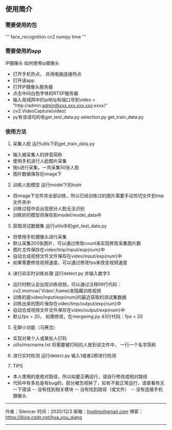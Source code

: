 ## 使用简介
### 需要使用的包
'''
face_recognition
cv2
numpy
time
'''
### 需要使用的app
IP摄像头
如何使用ip摄像头
- 打开手机热点， 并用电脑连接热点
- 打开该app
- 打开IP摄像头服务器
- 点击中间白色字体的RTSP服务器
- 输入局域网中的ip地址和端口号到video = "http://admin:admin@xxx.xxx.xxx.xxx:xxxx/"
- cv2.VideoCapture(video)
- py有该语句的有get_test_data.py   selection.py   get_train_data.py  

### 使用方法
1. 采集人脸
运行utils下的get_train_data.py
- 输入被采集人的拼音简称
- 使用手机进行人脸图片采集
- 按s进行采集，一共采集50张人脸
- 图片数据保存在image下

2. 训练人脸模型
运行model下的train
- 将image下文件夹全部训练，所以已经训练过的图片需要手动剪切文件到tmp文件夹中
- 训练过程中会出现部分人脸无法识别
- 训练好的模型将保存到model/model_data中

3. 获取测试数据集
运行utils中的get_test_data.py
- 将使用手机摄像头进行采集
- 默认采集200张图片，可以通过修改count来实现修改采集图片数
- 图片文件保存在video/tmp/input/exp{num}中
- 自动合成视频文件文件保存在video/input/exp{num}中
- 如果需要修改视频速度，可以通过修改fps来改变视频速度

4. 进行非实时训练处理
运行detect.py
并输入数字3
- 运行时默认会出现训练视频，可以通过注释99行代码：cv2.imshow('Video',frame)来隐藏训练视频
- 训练的是video/input/exp{num}的最近获取的测试集数据
- 训练出来的图片保存在video/tmp/output/exp{num}中
- 自动合成视频文件文件保存在video/output/exp{num}中
- 默认fps = 20， 如需修改，在mergeimg.py 43行代码：fps = 20

5. 无聊小功能（马赛克）
- 实现对某个人或某些人打码
- utils/mscname.txt 将需要被打码的人放到该文件中， 一行一个名字简称

6. 进行实时检测
运行detect.py
输入1或者2即进行检测

7. TIPS
- 本人使用的是绝对路径，所以如要正确运行，请自行修改成相对路径
- 代码中有多处是有bug的，部分被忽视掉了，如有不能正常运行，请查看有无一下错误
-- 没有找到相关模块
-- 没有找到路径（或文件）
-- 没有连接手机摄像头



***************************************************************
作者：Silencer
时间：2020/12/2
邮箱：hyqlmy@gmail.com
博客：https://blog.csdn.net/hua_you_qiang
***************************************************************